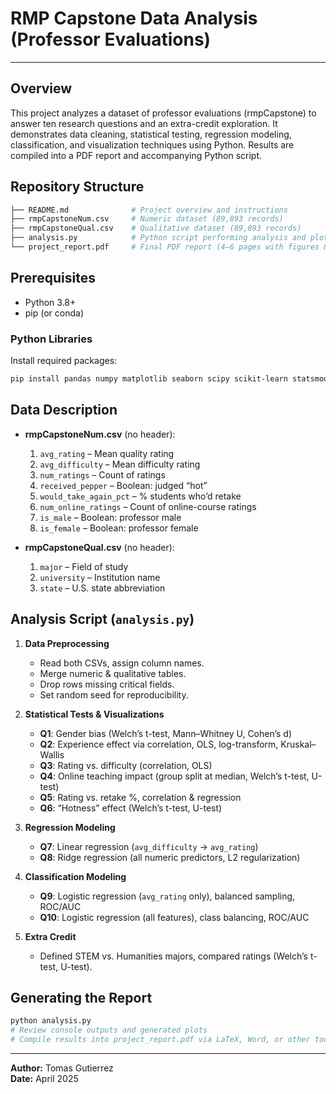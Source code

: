 # RMP Capstone Data Analysis (Professor Evaluations)

---

## Overview

This project analyzes a dataset of professor evaluations (rmpCapstone) to answer ten research questions and an extra-credit exploration. It demonstrates data cleaning, statistical testing, regression modeling, classification, and visualization techniques using Python. Results are compiled into a PDF report and accompanying Python script.

## Repository Structure

```bash
├── README.md              # Project overview and instructions
├── rmpCapstoneNum.csv     # Numeric dataset (89,893 records)
├── rmpCapstoneQual.csv    # Qualitative dataset (89,893 records)
├── analysis.py            # Python script performing analysis and plotting
└── project_report.pdf     # Final PDF report (4–6 pages with figures & results)
```

## Prerequisites

- Python 3.8+
- pip (or conda)

### Python Libraries

Install required packages:

```bash
pip install pandas numpy matplotlib seaborn scipy scikit-learn statsmodels
```

## Data Description

- **rmpCapstoneNum.csv** (no header):
  1. `avg_rating`            – Mean quality rating
  2. `avg_difficulty`        – Mean difficulty rating
  3. `num_ratings`           – Count of ratings
  4. `received_pepper`       – Boolean: judged “hot”
  5. `would_take_again_pct`  – % students who’d retake
  6. `num_online_ratings`    – Count of online-course ratings
  7. `is_male`               – Boolean: professor male
  8. `is_female`             – Boolean: professor female

- **rmpCapstoneQual.csv** (no header):
  1. `major`                 – Field of study
  2. `university`            – Institution name
  3. `state`                 – U.S. state abbreviation

## Analysis Script (`analysis.py`)

1. **Data Preprocessing**  
   - Read both CSVs, assign column names.  
   - Merge numeric & qualitative tables.  
   - Drop rows missing critical fields.  
   - Set random seed for reproducibility.

2. **Statistical Tests & Visualizations**  
   - **Q1**: Gender bias (Welch’s t-test, Mann–Whitney U, Cohen’s d)  
   - **Q2**: Experience effect via correlation, OLS, log-transform, Kruskal–Wallis  
   - **Q3**: Rating vs. difficulty (correlation, OLS)  
   - **Q4**: Online teaching impact (group split at median, Welch’s t-test, U-test)  
   - **Q5**: Rating vs. retake %, correlation & regression  
   - **Q6**: “Hotness” effect (Welch’s t-test, U-test)  

3. **Regression Modeling**  
   - **Q7**: Linear regression (`avg_difficulty` → `avg_rating`)  
   - **Q8**: Ridge regression (all numeric predictors, L2 regularization)  

4. **Classification Modeling**  
   - **Q9**: Logistic regression (`avg_rating` only), balanced sampling, ROC/AUC  
   - **Q10**: Logistic regression (all features), class balancing, ROC/AUC  

5. **Extra Credit**  
   - Defined STEM vs. Humanities majors, compared ratings (Welch’s t-test, U-test).

## Generating the Report

```bash
python analysis.py
# Review console outputs and generated plots
# Compile results into project_report.pdf via LaTeX, Word, or other tools.
```

---

**Author:** Tomas Gutierrez  
**Date:** April 2025

